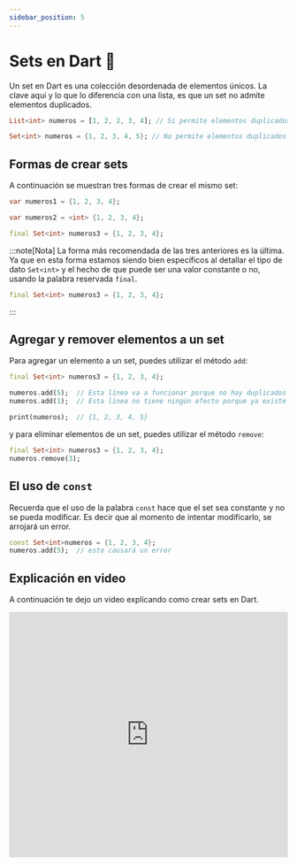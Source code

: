 ```yaml
---
sidebar_position: 5
---
```


# Sets en Dart 🍣

Un set en Dart es una colección desordenada de elementos únicos. La clave aquí y lo que lo diferencia con una lista, es que un set no admite elementos duplicados.

```dart
List<int> numeros = [1, 2, 2, 3, 4]; // Si permite elementos duplicados

Set<int> numeros = {1, 2, 3, 4, 5}; // No permite elementos duplicados
```

## Formas de crear sets

A continuación se muestran tres formas de crear el mismo set:

```dart
var numeros1 = {1, 2, 3, 4};

var numeros2 = <int> {1, 2, 3, 4};

final Set<int> numeros3 = {1, 2, 3, 4};
```

:::note[Nota]
La forma más recomendada de las tres anteriores es la última. Ya que en esta forma estamos siendo bien específicos al detallar el tipo de dato `Set<int>` y el hecho de que puede ser una valor constante o no, usando la palabra reservada `final`.

```dart
final Set<int> numeros3 = {1, 2, 3, 4};
```
:::

## Agregar y remover elementos a un set

Para agregar un elemento a un set, puedes utilizar el método `add`:

```dart
final Set<int> numeros3 = {1, 2, 3, 4};

numeros.add(5);  // Esta línea va a funcionar porque no hay duplicados
numeros.add(1);  // Esta línea no tiene ningún efecto porque ya existe un elemento `1`

print(numeros);  // {1, 2, 3, 4, 5}
```

y para eliminar elementos de un set, puedes utilizar el método `remove`:

```dart
final Set<int> numeros3 = {1, 2, 3, 4};
numeros.remove(3); 
```

## El uso de `const`

Recuerda que el uso de la palabra `const` hace que el set sea constante y no se pueda modificar. Es decir que al momento de intentar modificarlo, se arrojará un error.


```dart
const Set<int>numeros = {1, 2, 3, 4};
numeros.add(5);  // esto causará un error
```

## Explicación en video

A continuación te dejo un video explicando como crear sets en Dart.

<iframe width="100%" height="444" src="https://www.youtube.com/embed/QjxX7mzYkZY?si=LiRTloIngbuQ40_h" title="YouTube video player" frameborder="0" allow="accelerometer; autoplay; clipboard-write; encrypted-media; gyroscope; picture-in-picture; web-share" referrerpolicy="strict-origin-when-cross-origin" allowfullscreen></iframe>